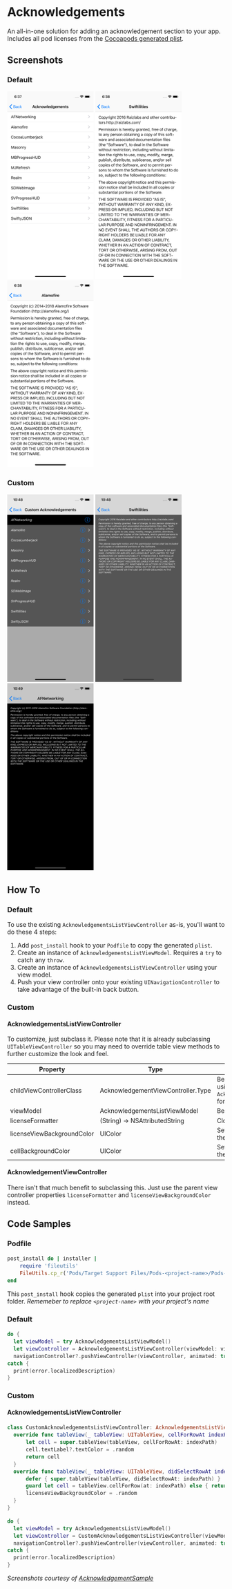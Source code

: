 # Acknowledgements

An all-in-one solution for adding an acknowledgement section to your app. Includes all pod licenses from the [Cocoapods generated plist](https://github.com/CocoaPods/CocoaPods/wiki/Acknowledgements).

## Screenshots

### Default

<p>
<img src="AcknowledgementsListViewController.png" width="200">
<img src="AcknowledgementViewController1.png" width="200">
<img src="AcknowledgementViewController2.png" width="200">
</p>

### Custom

<p>
<img src="CustomAcknowledgementsListViewController.png" width="200">
<img src="CustomAcknowledgementViewController1.png" width="200">
<img src="CustomAcknowledgementViewController2.png" width="200">
</p>

## How To

### Default

To use the existing `AcknowledgementsListViewController` as-is, you'll want to do these 4 steps:

1. Add `post_install` hook to your `Podfile` to copy the generated `plist`.
2. Create an instance of `AcknowledgementsListViewModel`. Requires a `try` to catch any `throw`.
3. Create an instance of `AcknowledgementsListViewController` using your view model.
4. Push your view controller onto your existing  `UINavigationController` to take advantage of the built-in back button.

### Custom

#### AcknowledgementsListViewController

To customize, just subclass it. Please note that it is already subclassing `UITableViewController` so you may need to override table view methods to further customize the look and feel.

| Property | Type | Notes |
|----------|------|-------|
| childViewControllerClass | AcknowledgementViewController.Type | Be sure to set this if you are using a custom `AcknowledgementViewController` for the license view. |
| viewModel | AcknowledgementsListViewModel | Best to use as-is. |
| licenseFormatter | (String) -> NSAttributedString | Closure for formatting the text |
| licenseViewBackgroundColor | UIColor | Set the background color for the license view. |
| cellBackgroundColor | UIColor | Set the background color for the list view. |

#### AcknowledgementViewController

There isn't that much benefit to subclassing this. Just use the parent view controller properties `licenseFormatter` and `licenseViewBackgroundColor` instead.

## Code Samples

### Podfile

```ruby
post_install do | installer |
    require 'fileutils'
    FileUtils.cp_r('Pods/Target Support Files/Pods-<project-name>/Pods-<project-name>.plist', '<project-name>/Acknowledgements.plist', :remove_destination => true)
end
```
This `post_install` hook copies the generated `plist` into your project root folder. _Rememeber to replace `<project-name>` with your project's name_

### Default

```swift
do {
  let viewModel = try AcknowledgementsListViewModel()
  let viewController = AcknowledgementsListViewController(viewModel: viewModel)
  navigationController?.pushViewController(viewController, animated: true)  
catch {
  print(error.localizedDescription)
}
```

### Custom

#### AcknowledgementsListViewController

```swift
class CustomAcknowledgementsListViewController: AcknowledgementsListViewController {
  override func tableView(_ tableView: UITableView, cellForRowAt indexPath: IndexPath) -> UITableViewCell {
      let cell = super.tableView(tableView, cellForRowAt: indexPath)
      cell.textLabel?.textColor = .random
      return cell
  }
  override func tableView(_ tableView: UITableView, didSelectRowAt indexPath: IndexPath) {
      defer { super.tableView(tableView, didSelectRowAt: indexPath) }
      guard let cell = tableView.cellForRow(at: indexPath) else { return }
      licenseViewBackgroundColor = .random
  }
}
```

```swift
do {
  let viewModel = try AcknowledgementsListViewModel()
  let viewController = CustomAcknowledgementsListViewController(viewModel: viewModel)
  navigationController?.pushViewController(viewController, animated: true)  
catch {
  print(error.localizedDescription)
}
```

_Screenshots courtesy of [AcknowledgementSample](https://github.com/pauluhn/AcknowledgementSample)_
